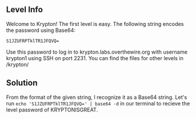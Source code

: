 ## Level Info ##

Welcome to Krypton! The first level is easy. The following string encodes the password using Base64:

    S1JZUFRPTklTR1JFQVQ=

Use this password to log in to krypton.labs.overthewire.org with username krypton1 using SSH on port 2231. You can find the files for other levels in /krypton/

## Solution ##

From the format of the given string, I recognize it as a Base64 string. Let's run `echo 'S1JZUFRPTklTR1JFQVQ=' | base64 -d` in our terminal to recieve the level password of KRYPTONISGREAT.
